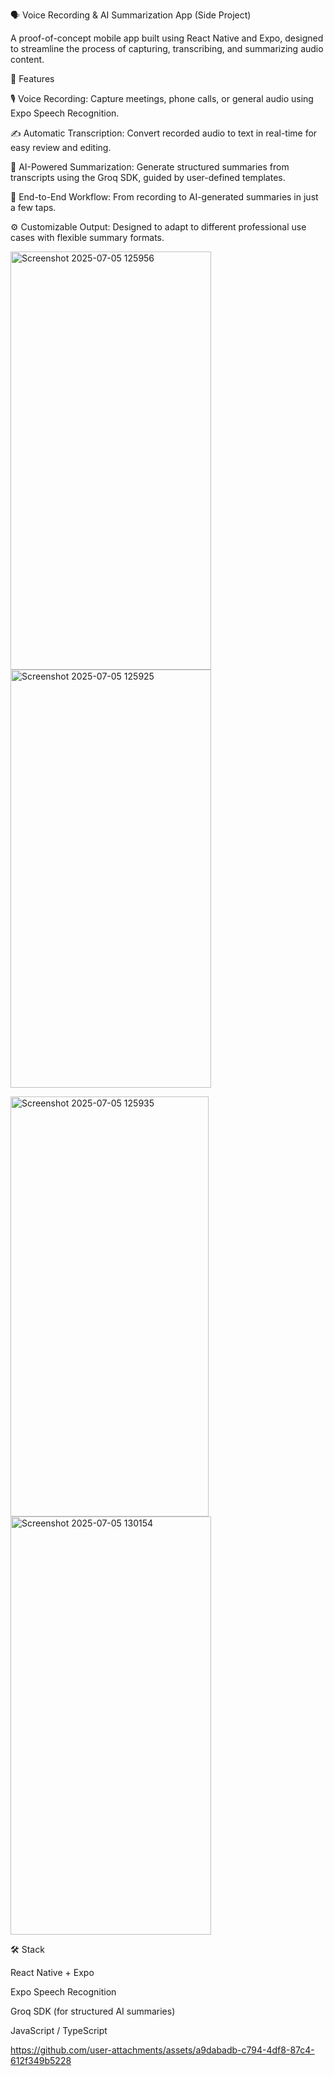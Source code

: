 🗣️ Voice Recording & AI Summarization App (Side Project)

A proof-of-concept mobile app built using React Native and Expo, designed to streamline the process of capturing, transcribing, and summarizing audio content.

🚀 Features

🎙️ Voice Recording: Capture meetings, phone calls, or general audio using Expo Speech Recognition.

✍️ Automatic Transcription: Convert recorded audio to text in real-time for easy review and editing.

🤖 AI-Powered Summarization: Generate structured summaries from transcripts using the Groq SDK, guided by user-defined templates.

🔄 End-to-End Workflow: From recording to AI-generated summaries in just a few taps.

⚙️ Customizable Output: Designed to adapt to different professional use cases with flexible summary formats.




<img width="321" height="669" alt="Screenshot 2025-07-05 125956" src="https://github.com/user-attachments/assets/e693d090-17cd-4adf-9f97-b48685aa0d21" /> <img width="321" height="669" alt="Screenshot 2025-07-05 125925" src="https://github.com/user-attachments/assets/ef0b9773-4f82-44c3-8335-1ecb4591e2d2" />

<img width="317" height="672" alt="Screenshot 2025-07-05 125935" src="https://github.com/user-attachments/assets/805c6838-ce67-4d10-a856-1bd452d650d3" />  <img width="321" height="669" alt="Screenshot 2025-07-05 130154" src="https://github.com/user-attachments/assets/3f008e0d-e8c5-4d86-b6d6-d22136d4dc1b" />


🛠️ Stack

React Native + Expo

Expo Speech Recognition

Groq SDK (for structured AI summaries)

JavaScript / TypeScript

https://github.com/user-attachments/assets/a9dabadb-c794-4df8-87c4-612f349b5228
